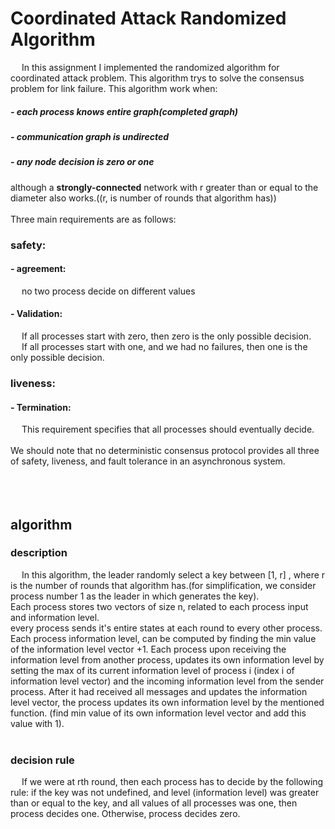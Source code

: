 # Coordinated Attack Randomized Algorithm
&emsp;  In this assignment I implemented the randomized algorithm for coordinated attack problem. This algorithm trys to solve the consensus problem for link failure. This algorithm work when:
##### - each process knows entire graph(completed graph)
##### - communication graph is undirected
##### - any node decision is zero or one
although a **strongly-connected** network with r greater than or equal to the diameter also works.((r, is number of rounds that algorithm has))
<br/>
<br/>
Three main requirements are as follows:
<br/>
### safety:
#### - agreement:
&emsp; no two process decide on different values
#### - Validation:
&emsp;  If all processes start with zero, then zero is the only possible decision.
<br/>
&emsp;  If all processes start with one, and we had no failures, then one is the only possible decision.
### liveness:
#### - Termination: 
&emsp;  This requirement specifies  that all processes should eventually decide.
<br/>
<br/>
We should note that no deterministic consensus protocol provides all three of safety, liveness,
and fault tolerance in an asynchronous system.
<br/>
<br/>
<br/>
<br/>
## algorithm
### description
&emsp; In this algorithm, the leader randomly select a key between [1, r] , where r is the number of rounds that algorithm has.(for simplification, we consider process number 1 as the leader in which generates the key).
<br/>
Each process stores two vectors of size n, related to each process input and information level.
<br/>
every process sends it's entire states at each round to every other process.
<br/>
Each process information level, can be computed by finding the min value of the information level vector +1. Each process upon receiving the information level from another process, updates its own information level by setting the max of its current information level of process i (index i of information level vector) and the incoming information level from the sender process. After it had received all messages and updates the information level vector, the process updates its own information level by the mentioned function. (find min value of its own information level vector and add this value with 1).
<br/>
<br/>
### decision rule
&emsp; If we were at rth round, then each process has to decide by the following rule:
if the key was not undefined, and level (information level) was greater than or equal to the key, and all values of all processes was one, then process decides one. Otherwise, process decides zero.